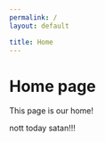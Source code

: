 ```yaml
---
permalink: /
layout: default

title: Home
---
```

# Home page

This page is our home!

nott today satan!!!